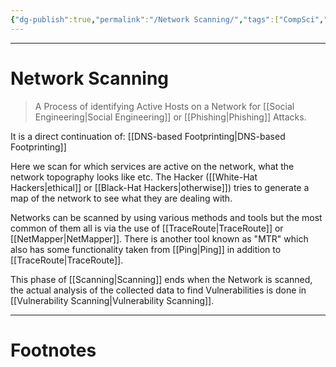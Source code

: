 ```yaml
---
{"dg-publish":true,"permalink":"/Network Scanning/","tags":["CompSci","CyberSec","CompNet","EthHack"]}
---
```



---
# Network Scanning
> A Process of identifying Active Hosts on a Network for [[Social Engineering\|Social Engineering]] or [[Phishing\|Phishing]] Attacks.

It is a direct continuation of: [[DNS-based Footprinting\|DNS-based Footprinting]]

Here we scan for which services are active on the network, what the network topography looks like etc. The Hacker ([[White-Hat Hackers\|ethical]] or [[Black-Hat Hackers\|otherwise]]) tries to generate a map of the network to see what they are dealing with.

Networks can be scanned by using various methods and tools but the most common of them all is via the use of [[TraceRoute\|TraceRoute]] or [[NetMapper\|NetMapper]]. There is another tool known as "MTR" which also has some functionality taken from [[Ping\|Ping]] in addition to [[TraceRoute\|TraceRoute]].

This phase of [[Scanning\|Scanning]] ends when the Network is scanned, the actual analysis of the collected data to find Vulnerabilities is done in [[Vulnerability Scanning\|Vulnerability Scanning]].

---
# Footnotes